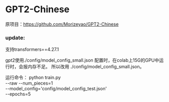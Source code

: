 # GPT2-Chinese
原项目：https://github.com/Morizeyao/GPT2-Chinese

### update:

支持transformers==4.27.1

gpt2使用./config/model_config_small.json 配置时，在colab上15G的GPU中运行时，会报内存不足。
所以改用 ./config/model_config_small.json。

运行命令：
python train.py  \
--raw --num_pieces=1 \
--model_config='config/model_config_test.json' \
--epochs=5